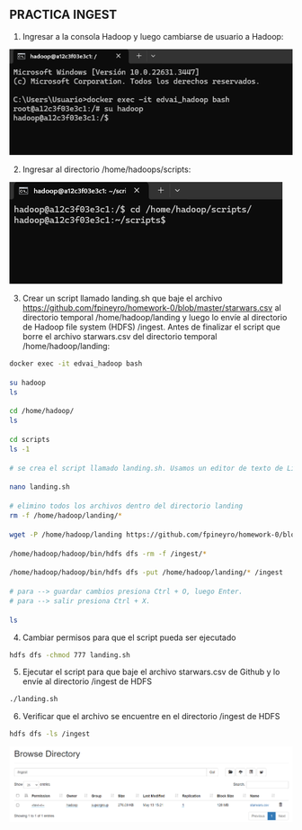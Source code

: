 
PRACTICA INGEST
-

1. Ingresar a la consola Hadoop y luego cambiarse de usuario a Hadoop:


![[imagen1](./Clase 3_Ingest/1.png)](https://github.com/GermanPLS/Bootcamp-Data-Engineering-----EDVai/blob/5775e9b3fa32ba80675a5aeb87853f53ac3a1f98/Clase%203_Ingest/1.png)

2. Ingresar al directorio /home/hadoops/scripts:

![[imagen2](./Clase 3_Ingest/22.png)](https://github.com/GermanPLS/Bootcamp-Data-Engineering-----EDVai/blob/ada5ed35603b1481fb8c8b130b91852384f8948a/Clase%203_Ingest/22.png)

3.  Crear un script llamado landing.sh que baje el archivo https://github.com/fpineyro/homework-0/blob/master/starwars.csv al
directorio temporal /home/hadoop/landing y luego lo envíe al directorio de Hadoop file system (HDFS) /ingest. Antes de finalizar el
script que borre el archivo starwars.csv del directorio temporal /home/hadoop/landing:

```sh
docker exec -it edvai_hadoop bash

su hadoop
ls

cd /home/hadoop/
ls

cd scripts
ls -1

# se crea el script llamado landing.sh. Usamos un editor de texto de Linux: nano

nano landing.sh

# elimino todos los archivos dentro del directorio landing
rm -f /home/hadoop/landing/*

wget -P /home/hadoop/landing https://github.com/fpineyro/homework-0/blob/master/starwars.csv

/home/hadoop/hadoop/bin/hdfs dfs -rm -f /ingest/*

/home/hadoop/hadoop/bin/hdfs dfs -put /home/hadoop/landing/* /ingest

# para --> guardar cambios presiona Ctrl + O, luego Enter.
# para --> salir presiona Ctrl + X.

ls

```

4. Cambiar permisos para que el script pueda ser ejecutado
   
```sh
hdfs dfs -chmod 777 landing.sh
```

5. Ejecutar el script para que baje el archivo starwars.csv de Github y lo envíe al directorio /ingest de HDFS

```sh
./landing.sh
```

6. Verificar que el archivo se encuentre en el directorio /ingest de HDFS

```sh
hdfs dfs -ls /ingest
```
![[imagen5](./Clase 3_Ingest/hdfs starwars.png)](https://github.com/GermanPLS/Bootcamp-Data-Engineering-----EDVai/blob/f6be8ba8fafc77363f97845cb05ac29ecb7340cb/Clase%203_Ingest/hdfs%20starwars.png)


